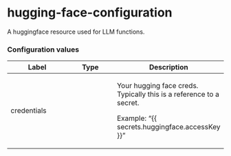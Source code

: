 # hugging-face-configuration

A huggingface resource used for LLM functions.

### **Configuration values**

<table><thead><tr><th width="158.33333333333331">Label</th><th width="139">Type</th><th>Description</th></tr></thead><tbody><tr><td>credentials</td><td><br></td><td><p>Your hugging face creds. Typically this is a reference to a secret.</p><p></p><p>Example: “{{ secrets.huggingface.accessKey }}”</p></td></tr></tbody></table>

